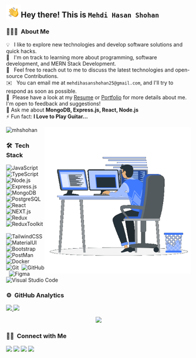<!-- ![mhShohan Banner](https://raw.githubusercontent.com/mhShohan/mhShohan/master/assets/mhShohan.jpg) -->

<img alt="Night Coding" src="./assets/Hand%20Wave.gif" width='40' align="left"/><h2>Hey there! This is `Mehdi Hasan Shohan`</h2>

<!-- ## 👋 &nbsp;Hey there! I'm Mehdi Hasan Shohan -->

### 👨🏻‍💻 &nbsp;About Me

💡 &nbsp; I like to explore new technologies and develop software solutions and quick hacks.\
🌱 &nbsp; I'm on track to learning more about programming, software development, and MERN Stack Development.\
💬 &nbsp; Feel free to reach out to me to discuss the latest technologies and open-source Contributions.\
✉️ &nbsp; You can email me at `mehdihasanshohan25@gmail.com`, and I'll try to respond as soon as possible.\
📄 &nbsp;Please have a look at my [Resume](https://drive.google.com/file/d/1DL0aX9fhYQILhP40z1j0vfPzb8Ycy5DP/view) or [Portfolio](https://mhshohan.netlify.app/) for more details about me. I'm open to feedback and suggestions!\
💬 Ask me about **MongoDB, Express.js, React, Node.js**\
⚡ Fun fact: **I Love to Play Guitar...**

<img width="400px" alt="Night Coding" src="./assets/Right_side.gif" align="right"/>

<p align="left"> <img src="https://komarev.com/ghpvc/?username=mhshohan&label=Profile%20views&color=0e75b6&style=flat" alt="mhshohan" /> </p>

### 🛠 &nbsp;Tech Stack

![JavaScript](https://img.shields.io/badge/-JavaScript-05122A?style=flat&logo=javascript)&nbsp;
![TypeScript](https://img.shields.io/badge/-TypeScript-05122A?style=flat&logo=Typescript)&nbsp;
![Node.js](https://img.shields.io/badge/-Node.js-05122A?style=flat&logo=node.js)&nbsp;
![Express.js](https://img.shields.io/badge/-Express.js-05122A?style=flat&logo=express)&nbsp;
![MongoDB](https://img.shields.io/badge/-MongoDB-05122A?style=flat&logo=mongodb)&nbsp;
![PostgreSQL](https://img.shields.io/badge/-PostgreSQL-05122A?style=flat&logo=postgresql&logoColor=blue)\
![React](https://img.shields.io/badge/-React-05122A?style=flat&logo=react)&nbsp;
![NEXT.js](https://img.shields.io/badge/-Next.js-05122A?style=flat&logo=next.js)&nbsp;
![Redux](https://img.shields.io/badge/-Redux-05122A?style=flat&logo=redux)&nbsp;
![ReduxToolkit](https://img.shields.io/badge/-ReduxToolkit-05122A?style=flat&logo=redux)&nbsp;
![TailwindCSS](https://img.shields.io/badge/-TailwindCSS-05122A?style=flat&logo=tailwindcss)&nbsp;
![MaterialUI](https://img.shields.io/badge/-MaterialUI-05122A?style=flat&logo=mui)&nbsp;
![Bootstrap](https://img.shields.io/badge/-Bootstrap-05122A?style=flat&logo=bootstrap&logoColor=563D7C)\
![PostMan](https://img.shields.io/badge/-Docker-05122A?style=flat&logo=docker)&nbsp;
![Docker](https://img.shields.io/badge/-PostMan-05122A?style=flat&logo=postman)&nbsp;
![Git](https://img.shields.io/badge/-Git-05122A?style=flat&logo=git)&nbsp;
![GitHub](https://img.shields.io/badge/-GitHub-05122A?style=flat&logo=github)&nbsp;
![Figma](https://img.shields.io/badge/-Figma-05122A?style=flat&logo=figma)&nbsp;
![Visual Studio Code](https://img.shields.io/badge/-Visual%20Studio%20Code-05122A?style=flat&logo=visual-studio-code&logoColor=007ACC)&nbsp;

### ⚙️ &nbsp;GitHub Analytics

<p align="left">
<a href="https://github.com/mhShohan">
  <img height="180em" src="https://github-readme-stats-eight-theta.vercel.app/api?username=mhShohan&show_icons=true&theme=algolia&include_all_commits=true&count_private=true"/>
  <img height="180em" src="https://github-readme-stats-eight-theta.vercel.app/api/top-langs/?username=mhShohan&layout=compact&langs_count=8&theme=algolia"/>
</a>
</p>
<p align="center">
  <img width="50%" src="https://github-readme-streak-stats.herokuapp.com/?user=mhShohan&theme=react&hide_border=false&border_radius=8&background=0D1117&stroke=35A29F&fire=35A29F&sideLabels=35A29F&currStreakNum=35A29F&ring=35A29F&currStreakLabel=35A29F&sideNums=35A29F" />
</p>

### 🤝🏻 &nbsp;Connect with Me

<p align="left">
<a href="https://www.linkedin.com/in/mehdi-hasan-shohan/"><img src="https://img.shields.io/badge/-Linkedin-0077B5?style=flat&logo=Linkedin&logoColor=white"/></a>
<a href="https://www.facebook.com/mhshohan17"><img src="https://img.shields.io/badge/-Facebook-16499c?style=flat&logo=Facebook&logoColor=white"/></a>
<a href="https://twitter.com/mhShohan25"><img src="https://img.shields.io/badge/-Twitter-511ec7?style=flat&logo=Twitter&logoColor=white"/></a>
<a href="https://leetcode.com/mhshohan"><img src="https://img.shields.io/badge/-LeetCode-10918f?style=flat&logo=leetcode&logoColor=white"/></a>

</p>
